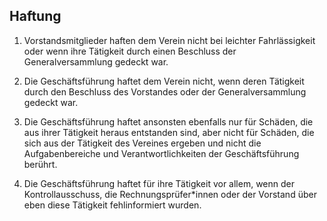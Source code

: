 ## Haftung

1. Vorstandsmitglieder haften dem Verein nicht bei leichter Fahrlässigkeit oder wenn ihre Tätigkeit durch einen Beschluss der Generalversammlung gedeckt war.

2. Die Geschäftsführung haftet dem Verein nicht, wenn deren Tätigkeit durch den Beschluss des Vorstandes oder der Generalversammlung gedeckt war.

3. Die Geschäftsführung haftet ansonsten ebenfalls nur für Schäden, die aus ihrer Tätigkeit heraus entstanden sind, aber nicht für Schäden, die sich aus der Tätigkeit des Vereines ergeben und nicht die Aufgabenbereiche und Verantwortlichkeiten der Geschäftsführung berührt.

4. Die Geschäftsführung haftet für ihre Tätigkeit vor allem, wenn der Kontrollausschuss, die Rechnungsprüfer\*innen oder der Vorstand über eben diese Tätigkeit fehlinformiert wurden.
